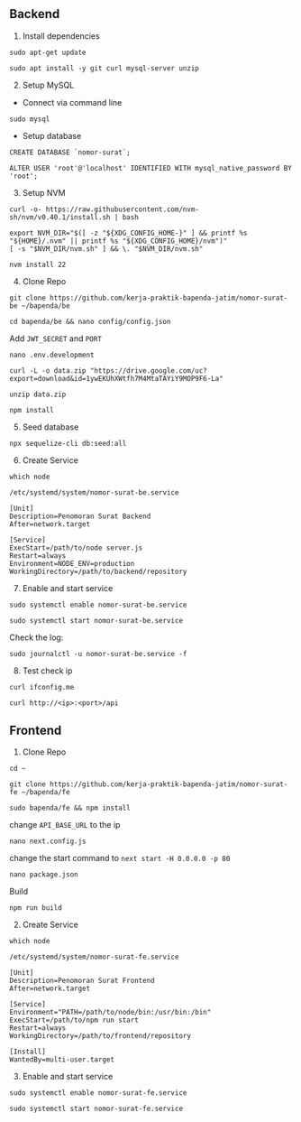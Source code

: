 #

## Backend

1. Install dependencies
```
sudo apt-get update
```
```
sudo apt install -y git curl mysql-server unzip
```

2. Setup MySQL
- Connect via command line
```
sudo mysql
```
- Setup database
```
CREATE DATABASE `nomor-surat`;
```
```
ALTER USER 'root'@'localhost' IDENTIFIED WITH mysql_native_password BY 'root';
```

3. Setup NVM
```
curl -o- https://raw.githubusercontent.com/nvm-sh/nvm/v0.40.1/install.sh | bash
```
```
export NVM_DIR="$([ -z "${XDG_CONFIG_HOME-}" ] && printf %s "${HOME}/.nvm" || printf %s "${XDG_CONFIG_HOME}/nvm")"
[ -s "$NVM_DIR/nvm.sh" ] && \. "$NVM_DIR/nvm.sh"
```
```
nvm install 22
```

4. Clone Repo
```
git clone https://github.com/kerja-praktik-bapenda-jatim/nomor-surat-be ~/bapenda/be
```
```
cd bapenda/be && nano config/config.json
```
Add ```JWT_SECRET``` and ```PORT```
```
nano .env.development
```
```
curl -L -o data.zip "https://drive.google.com/uc?export=download&id=1ywEKUhXWtfh7M4MtaTAYiY9MOP9F6-La"
```
```
unzip data.zip
```
```
npm install
```

5. Seed database
```
npx sequelize-cli db:seed:all
```

6. Create Service
```
which node
```
```/etc/systemd/system/nomor-surat-be.service```
```
[Unit]
Description=Penomoran Surat Backend
After=network.target

[Service]
ExecStart=/path/to/node server.js
Restart=always
Environment=NODE_ENV=production
WorkingDirectory=/path/to/backend/repository
```

7. Enable and start service
```
sudo systemctl enable nomor-surat-be.service
```
```
sudo systemctl start nomor-surat-be.service
```
Check the log:
```
sudo journalctl -u nomor-surat-be.service -f
```

8. Test
check ip
```
curl ifconfig.me
```
```
curl http://<ip>:<port>/api
```


## Frontend
1. Clone Repo
```
cd ~
```
```
git clone https://github.com/kerja-praktik-bapenda-jatim/nomor-surat-fe ~/bapenda/fe
```
```
sudo bapenda/fe && npm install
```
change ```API_BASE_URL``` to the ip
```
nano next.config.js
```
change the start command to ```next start -H 0.0.0.0 -p 80```
```
nano package.json
```
Build
```
npm run build
```

2. Create Service
```
which node
```
```/etc/systemd/system/nomor-surat-fe.service```
```
[Unit]
Description=Penomoran Surat Frontend
After=network.target

[Service]
Environment="PATH=/path/to/node/bin:/usr/bin:/bin"
ExecStart=/path/to/npm run start
Restart=always
WorkingDirectory=/path/to/frontend/repository

[Install]
WantedBy=multi-user.target

```

3. Enable and start service
```
sudo systemctl enable nomor-surat-fe.service
```
```
sudo systemctl start nomor-surat-fe.service
```
